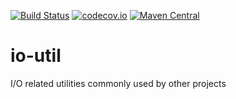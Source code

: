 [![Build Status](https://travis-ci.org/pnerg/io-util.svg?branch=master)](https://travis-ci.org/pnerg/io-util) [![codecov.io](https://codecov.io/github/pnerg/io-util/coverage.svg?branch=master)](https://codecov.io/github/pnerg/io-util?branch=master) [![Maven Central](https://maven-badges.herokuapp.com/maven-central/org.dmonix.util/io-util/badge.svg?style=plastic)](https://maven-badges.herokuapp.com/maven-central/org.dmonix.util/io-util)
# io-util
I/O related utilities commonly used by other projects
